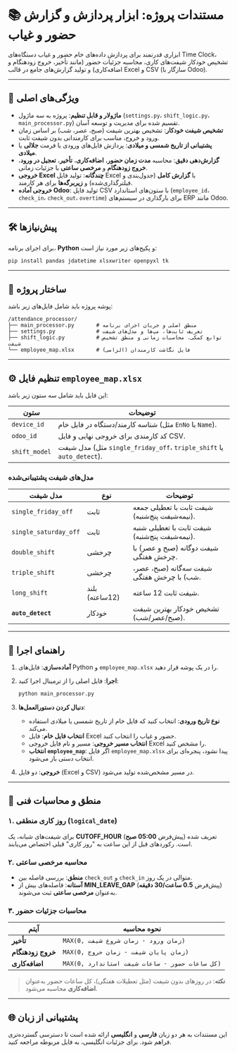 # 📚 مستندات پروژه: ابزار پردازش و گزارش حضور و غیاب

ابزاری قدرتمند برای پردازش داده‌های خام حضور و غیاب دستگاه‌های Time Clock، تشخیص خودکار شیفت‌های کاری، محاسبه جزئیات حضور (مانند تأخیر، خروج زودهنگام و اضافه‌کاری) و تولید گزارش‌های جامع در قالب Excel و CSV (سازگار با Odoo).

---

## 🎯 ویژگی‌های اصلی

- **ماژولار و قابل تنظیم**: پروژه به سه ماژول (`settings.py`، `shift_logic.py`، `main_processor.py`) تقسیم شده برای مدیریت و توسعه آسان.
- **تشخیص شیفت خودکار**: تشخیص بهترین شیفت (صبح، عصر، شب) بر اساس زمان ورود و خروج، مناسب برای کارمندانی بدون شیفت ثابت.
- **پشتیبانی از تاریخ شمسی و میلادی**: پردازش فایل‌های ورودی با فرمت **جلالی** یا **میلادی**.
- **گزارش‌دهی دقیق**: محاسبه **مدت زمان حضور**، **اضافه‌کاری**، **تأخیر**، **تعجیل در ورود**، **خروج زودهنگام** و **مرخصی ساعتی** با جزئیات زمانی.
- **خروجی Excel چندگانه**: تولید فایل Excel با **گزارش کامل** (جدول‌بندی و فیلترگذاری‌شده) و **زیربرگه‌ها** برای هر کارمند.
- **خروجی آماده Odoo**: تولید فایل CSV با ستون‌های استاندارد (`employee_id`، `check_in`، `check_out`، `overtime`) برای بارگذاری در سیستم‌های ERP مانند Odoo.

---

## 🛠️ پیش‌نیازها

برای اجرای برنامه، **Python** و پکیج‌های زیر مورد نیاز است:

```bash
pip install pandas jdatetime xlsxwriter openpyxl tk
```

---

## 📂 ساختار پروژه

پوشه پروژه باید شامل فایل‌های زیر باشد:

```
/attendance_processor/
├── main_processor.py       # منطق اصلی و جریان اجرای برنامه
├── settings.py             # تعریف ثابت‌ها، مپ‌ها و مدل‌های شیفت
├── shift_logic.py          # توابع کمکی، محاسبات زمانی و منطق تشخیص شیفت
└── employee_map.xlsx       # فایل نگاشت کارمندان (الزامی)
```

---

## ⚙️ تنظیم فایل `employee_map.xlsx`

این فایل باید شامل سه ستون زیر باشد:

| ستون            | توضیحات                                      |
|------------------|---------------------------------------------|
| `device_id`      | شناسه کارمند/دستگاه در فایل خام (مثل `EnNo` یا `Name`). |
| `odoo_id`        | کد کارمندی برای خروجی نهایی و فایل CSV.     |
| `shift_model`    | مدل شیفت (مثل `single_friday_off`، `triple_shift` یا `auto_detect`). |

### مدل‌های شیفت پشتیبانی‌شده

| مدل شیفت            | نوع          | توضیحات                                      |
|---------------------|--------------|---------------------------------------------|
| `single_friday_off` | ثابت         | شیفت ثابت با تعطیلی جمعه (نیمه‌شیفت پنج‌شنبه). |
| `single_saturday_off` | ثابت       | شیفت ثابت با تعطیلی شنبه (نیمه‌شیفت پنج‌شنبه). |
| `double_shift`      | چرخشی       | شیفت دوگانه (صبح و عصر) با چرخش هفتگی.      |
| `triple_shift`      | چرخشی       | شیفت سه‌گانه (صبح، عصر، شب) با چرخش هفتگی.  |
| `long_shift`        | بلند (12ساعته) | شیفت ثابت 12 ساعته.                      |
| **`auto_detect`**   | خودکار       | تشخیص خودکار بهترین شیفت (صبح/عصر/شب).      |

---

## 🚀 راهنمای اجرا

1. **آماده‌سازی**: فایل‌های Python و `employee_map.xlsx` را در یک پوشه قرار دهید.
2. **اجرا**: فایل اصلی را از ترمینال اجرا کنید:

   ```bash
   python main_processor.py
   ```

3. **دنبال کردن دستورالعمل‌ها**:
   - **نوع تاریخ ورودی**: انتخاب کنید که فایل خام از تاریخ شمسی یا میلادی استفاده می‌کند.
   - **انتخاب فایل خام**: فایل Excel حضور و غیاب را انتخاب کنید.
   - **انتخاب مسیر خروجی**: مسیر و نام فایل خروجی Excel را مشخص کنید.
   - **انتخاب `employee_map`**: اگر فایل `employee_map.xlsx` پیدا نشود، پنجره‌ای برای انتخاب دستی باز می‌شود.

4. **خروجی**: دو فایل (Excel و CSV) در مسیر مشخص‌شده تولید می‌شود.

---

## 🔧 منطق و محاسبات فنی

### ۱. روز کاری منطقی (`logical_date`)
برای شیفت‌های شبانه، یک **CUTOFF_HOUR** (پیش‌فرض **05:00 صبح**) تعریف شده است. رکوردهای قبل از این ساعت به "روز کاری" قبلی اختصاص می‌یابند.

### ۲. محاسبه مرخصی ساعتی
- **منطق**: بررسی فاصله بین `check_out` و `check_in` متوالی در یک روز.
- **آستانه**: فاصله‌های بیش از **MIN_LEAVE_GAP** (پیش‌فرض **0.5 ساعت/30 دقیقه**) به‌عنوان **مرخصی ساعتی** ثبت می‌شوند.

### ۳. محاسبات جزئیات حضور
| آیتم              | نحوه محاسبه                              |
|-------------------|------------------------------------------|
| **تأخیر**        | `MAX(0, زمان ورود - زمان شروع شیفت)`     |
| **خروج زودهنگام** | `MAX(0, زمان پایان شیفت - زمان خروج)`   |
| **اضافه‌کاری**   | `MAX(0, کل ساعات حضور - ساعات شیفت استاندارد)` |

> **نکته**: در روزهای بدون شیفت (مثل تعطیلات هفتگی)، کل ساعات حضور به‌عنوان **اضافه‌کاری** محاسبه می‌شود.

---

## 🌐 پشتیبانی از زبان
این مستندات به هر دو زبان **فارسی** و **انگلیسی** ارائه شده است تا دسترسی گسترده‌تری فراهم شود. برای جزئیات انگلیسی، به فایل مربوطه مراجعه کنید.